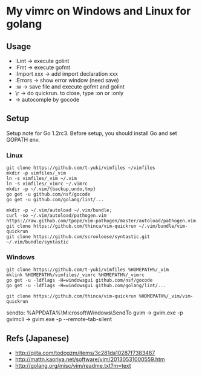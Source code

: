 My vimrc on Windows and Linux for golang
========================================

Usage
-----
* :Lint -> execute golint
* :Fmt -> execute gofmt
* :Import xxx -> add import declaration xxx
* :Errors -> show error window (need save)
* :w -> save file and execute gofmt and golint
* \r -> do quickrun. to close, type :on or :only
* <C-X><C-O> -> autocomple by gocode

Setup
-----
Setup note for Go 1.2rc3.
Before setup, you should install Go and set GOPATH env.

### Linux

```shell
git clone https://github.com/t-yuki/vimfiles ~/vimfiles
mkdir -p vimfiles/_vim
ln -s vimfiles/_vim ~/.vim
ln -s vimfiles/_vimrc ~/.vimrc
mkdir -p ~/.vim/{backup,undo,tmp}
go get -u github.com/nsf/gocode
go get -u github.com/golang/lint/...

mkdir -p ~/.vim/autoload ~/.vim/bundle;
curl -so ~/.vim/autoload/pathogen.vim https://raw.github.com/tpope/vim-pathogen/master/autoload/pathogen.vim
git clone https://github.com/thinca/vim-quickrun ~/.vim/bundle/vim-quickrun
git clone https://github.com/scrooloose/syntastic.git ~/.vim/bundle/syntastic
```

### Windows

```shell
git clone https://github.com/t-yuki/vimfiles %HOMEPATH%/_vim
mklink %HOMEPATH%/vimfiles/_vimrc %HOMEPATH%/_vimrc
go get -u -ldflags -H=windowsgui github.com/nsf/gocode
go get -u -ldflags -H=windowsgui github.com/golang/lint/...

git clone https://github.com/thinca/vim-quickrun %HOMEPATH%/_vim/vim-quickrun
```

sendto: %APPDATA%\Microsoft\Windows\SendTo
gvim -> gvim.exe -p
gvimcli -> gvim.exe -p --remote-tab-silent

Refs (Japanese)
---------------
* http://qiita.com/todogzm/items/3c281da10287f7383487
* http://mattn.kaoriya.net/software/vim/20130531000559.htm
* http://golang.org/misc/vim/readme.txt?m=text

